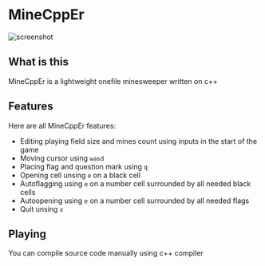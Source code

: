 # MineCppEr
![screenshot](https://cdn.imgchest.com/files/739cxg3zgd7.png)

## What is this
MineCppEr is a lightweight onefile minesweeper written on c++

## Features
Here are all MineCppEr features:
- Editing playing field size and mines count using inputs in the start of the game
- Moving cursor using `wasd`
- Placing flag and question mark using `q`
- Opening cell unsing `e` on a black cell
- Autoflagging using `e` on a number cell surrounded by all needed black cells
- Autoopening using `e` on a number cell surrounded by all needed flags
- Quit unsing `x`

## Playing
You can compile source code manually using c++ compiler
